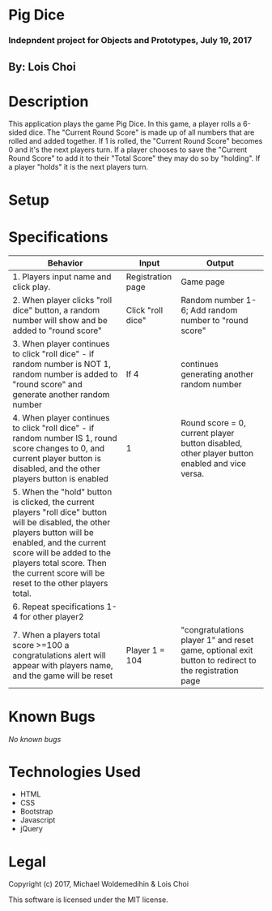 # Pig Dice
### Indepndent project for Objects and Prototypes, July 19, 2017
## By:  Lois Choi

# Description
This application plays the game Pig Dice. In this game, a player rolls a 6-sided dice. The "Current Round Score" is made up of all numbers that are rolled and added together. If 1 is rolled, the "Current Round Score" becomes 0 and it's the next players turn. If a player chooses to save the "Current Round Score" to add it to their "Total Score" they may do so by "holding". If a player "holds" it is the next players turn.

# Setup

# Specifications

Behavior | Input | Output
------- | --------| -------
 1. Players input name and click play. | Registration page | Game page
 2. When player clicks "roll dice" button, a random number will show and be added to "round score"| Click "roll dice" | Random number 1-6; Add random number to "round score"
 3. When player continues to click "roll dice" - if random number is NOT 1, random number is added to "round score" and generate another random number| If 4 | continues generating another random number
 4. When player continues to click "roll dice" - if random number IS 1, round score changes to 0, and current player button is disabled, and the other players button is enabled| 1 | Round score = 0, current player button disabled, other player button enabled and vice versa.
 5. When the "hold" button is clicked, the current players "roll dice" button will be disabled, the other players button will be enabled, and the current score will be added to the players total score. Then the current score will be reset to the other players total.| |
 6. Repeat specifications 1-4 for other player2| |
 7. When a players total score >=100 a congratulations alert will appear with players name, and the game will be reset| Player 1 = 104 | "congratulations player 1" and reset game, optional exit button to redirect to the registration page

# Known Bugs

_No known bugs_

# Technologies Used

- HTML
- CSS
- Bootstrap
- Javascript
- jQuery

# Legal
Copyright (c) 2017, Michael Woldemedihin & Lois Choi

This software is licensed under the MIT license.
